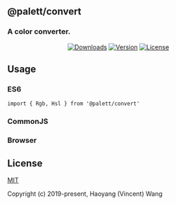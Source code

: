 ## @palett/convert

### A color converter.

<p align="center">
  <a href="https://npmcharts.com/compare/@palett/convert?minimal=true"><img src="https://img.shields.io/npm/dm/@palett/convert.svg" alt="Downloads"></a>
  <a href="https://www.npmjs.com/package/@palett/convert"><img src="https://img.shields.io/npm/v/@palett/convert.svg" alt="Version"></a>
  <a href="https://www.npmjs.com/package/@palett/convert"><img src="https://img.shields.io/npm/l/@palett/convert.svg" alt="License"></a>
</p>

## Usage

### ES6

    import { Rgb, Hsl } from '@palett/convert'

### CommonJS

### Browser

## License

[MIT](http://opensource.org/licenses/MIT)

Copyright (c) 2019-present, Haoyang (Vincent) Wang
